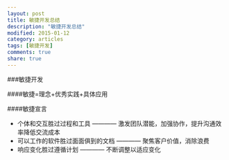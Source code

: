 ```yaml
---
layout: post
title: 敏捷开发总结
description: "敏捷开发总结"
modified: 2015-01-12
category: articles
tags: [敏捷开发]
comments: true
share: true
---
```


###敏捷开发

####敏捷=理念+优秀实践+具体应用

####敏捷宣言

* 个体和交互胜过过程和工具 ———— 激发团队潜能，加强协作，提升沟通效率降低交流成本
* 可以工作的软件胜过面面俱到的文档 ———— 聚焦客户价值，消除浪费
* 响应变化胜过遵循计划 ———— 不断调整以适应变化

